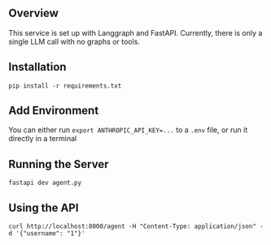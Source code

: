 ## Overview

This service is set up with Langgraph and FastAPI.
Currently, there is only a single LLM call with no graphs or tools.

## Installation

`pip install -r requirements.txt`

## Add Environment

You can either run `export ANTHROPIC_API_KEY=...` to a `.env` file, or run it directly in a terminal

## Running the Server

`fastapi dev agent.py`

## Using the API

`curl http://localhost:8000/agent -H "Content-Type: application/json" -d '{"username": "1"}'`
